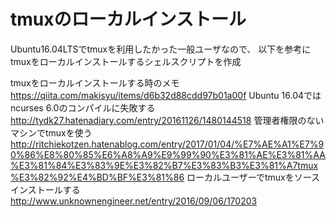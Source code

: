 # tmuxのローカルインストール
Ubuntu16.04LTSでtmuxを利用したかった一般ユーザなので、
以下を参考にtmuxをローカルインストールするシェルスクリプトを作成

tmuxをローカルインストールする時のメモ <https://qiita.com/makisyu/items/d6b32d88cdd97b01a00f>
Ubuntu 16.04ではncurses 6.0のコンパイルに失敗する <http://tydk27.hatenadiary.com/entry/20161126/1480144518>
管理者権限のないマシンでtmuxを使う <http://ritchiekotzen.hatenablog.com/entry/2017/01/04/%E7%AE%A1%E7%90%86%E8%80%85%E6%A8%A9%E9%99%90%E3%81%AE%E3%81%AA%E3%81%84%E3%83%9E%E3%82%B7%E3%83%B3%E3%81%A7tmux%E3%82%92%E4%BD%BF%E3%81%86>
ローカルユーザーでtmuxをソースインストールする <http://www.unknownengineer.net/entry/2016/09/06/170203>


